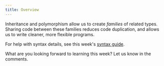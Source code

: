 ```yaml
---
title: Overview
---
```


Inheritance and polymorphism allow us to create *families* of related types. Sharing code between these families reduces code duplication, and allows us to write cleaner, more flexible programs.

For help with syntax details, see this week's [syntax guide](../08-syntax-guide).

What are you looking forward to learning this week? Let us know in the comments.

